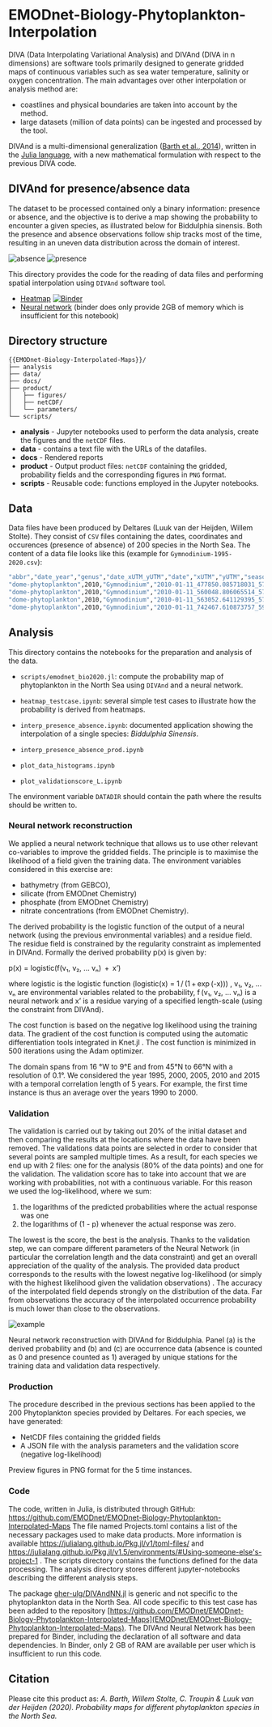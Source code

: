 # EMODnet-Biology-Phytoplankton-Interpolation


DIVA (Data Interpolating Variational Analysis) and DIVAnd (DIVA in n dimensions) are software tools primarily designed to generate gridded maps of continuous variables such as sea water temperature, salinity or oxygen concentration. The main advantages over other interpolation or analysis method are:
* coastlines and physical boundaries are taken into account by the method.
* large datasets (million of data points) can be ingested and processed by the tool.

DIVAnd is a multi-dimensional generalization ([Barth et al., 2014](https://dx.doi.org/10.5194/gmd-7-225-2014)), written in the [Julia language](https://julialang.org/), with a new mathematical formulation with respect to the previous DIVA code.

## DIVAnd for presence/absence data

The dataset to be processed contained only a binary information: presence or absence, and the objective is to derive a map showing the probability to encounter a given species, as illustrated below for Biddulphia sinensis. Both the presence and absence observations follow ship tracks most of the time, resulting in an uneven data distribution across the domain of interest.

![absence](docs/absence.png)
![presence](docs/presence.png)


This directory provides the code for the reading of data files and performing spatial interpolation using `DIVAnd` software tool.

* [Heatmap](https://github.com/gher-ulg/EMODnet-Biology-Interpolated-Maps/blob/master/analysis/interp_presence_absence.ipynb) [![Binder](https://mybinder.org/badge_logo.svg)](https://mybinder.org/v2/gh/gher-ulg/EMODnet-Biology-Interpolated-Maps/master?filepath=analysis%2Finterp_presence_absence.ipynb)
* [Neural network](https://github.com/gher-ulg/EMODnet-Biology-Interpolated-Maps/blob/master/analysis/emodnet_bio_DIVAndNN.ipynb) (binder does only provide 2GB of memory which is insufficient for this notebook)


## Directory structure

```
{{EMODnet-Biology-Interpolated-Maps}}/
├── analysis
├── data/
├── docs/
├── product/
│   ├── figures/
│   ├── netCDF/
│   └── parameters/
└── scripts/
```

* **analysis** - Jupyter notebooks used to perform the data analysis, create the figures and the `netCDF` files.
* **data** - contains a text file with the URLs of the datafiles.
* **docs** - Rendered reports
* **product** - Output product files: `netCDF` containing the gridded, probability fields and the corresponding figures in `PNG` format.
* **scripts** - Reusable code: functions employed in the Jupyter notebooks.

## Data

Data files have been produced by Deltares (Luuk van der Heijden, Willem Stolte).
They consist of `CSV` files containing the dates, coordinates and occurences (presence of absence) of 200 species in the North Sea.
The content of a data file looks like this (example for `Gymnodinium-1995-2020.csv`):
```bash
"abbr","date_year","genus","date_xUTM_yUTM","date","xUTM","yUTM","season","eventID","wint_year","occurs","gridnr","middleXgrid","middleYgrid"
"dome-phytoplankton",2010,"Gymnodinium","2010-01-11_477850.085718031_5756212.06783869",2010-01-11,477850.085718031,5756212.06783869,"winter",NA,NA,0,201,472500,5752500
"dome-phytoplankton",2010,"Gymnodinium","2010-01-11_560048.806065514_5746827.70084791",2010-01-11,560048.806065514,5746827.70084791,"winter",NA,NA,0,207,562500,5752500
"dome-phytoplankton",2010,"Gymnodinium","2010-01-11_563052.641129395_5744324.75671705",2010-01-11,563052.641129395,5744324.75671705,"winter",NA,NA,0,174,562500,5737500
"dome-phytoplankton",2010,"Gymnodinium","2010-01-11_742467.610873757_5940711.86346217",2010-01-11,742467.610873757,5940711.86346217,"winter",NA,NA,0,648,742500,5947500
```

## Analysis

This directory contains the notebooks for the preparation and analysis of the data.

* `scripts/emodnet_bio2020.jl`: compute the probability map of phytoplankton in the North Sea using `DIVAnd` and a neural network.
* `heatmap_testcase.ipynb`: several simple test cases to illustrate how the probability is derived from heatmaps.
* `interp_presence_absence.ipynb`: documented application showing the interpolation of a single species: _Biddulphia Sinensis_.
* `interp_presence_absence_prod.ipynb`

* `plot_data_histograms.ipynb`
* `plot_validationscore_L.ipynb`


The environment variable `DATADIR` should contain the path where the results should be written to.



### Neural network reconstruction

We applied a neural network technique that allows us to use other relevant co-variables to improve the gridded fields. The principle is to maximise the likelihood of a field given the training data. The environment variables considered in this exercise are:
* bathymetry (from GEBCO),
* silicate (from EMODnet Chemistry)
* phosphate (from EMODnet Chemistry)
* nitrate concentrations (from EMODnet Chemistry).

The derived probability is the logistic function of the output of a neural network (using the previous environmental variables) and a residue field. The residue field is constrained by the regularity constraint as implemented in DIVAnd.  Formally the derived probability p(x) is given by:

p(x)  =  logistic(f(v₁, v₂, … vₙ)  +  x’)

where logistic is the logistic function (logistic(x) = 1 / (1 + exp (-x))) , v₁, v₂, … vₙ are environmental variables related to the probability, f (v₁, v₂, … vₙ) is a neural network and x’ is a residue varying of a specified length-scale (using the constraint from DIVAnd).

The cost function is based on the negative log likelihood using the training data. The gradient of the cost function is computed using the automatic differentiation tools integrated in Knet.jl . The cost function is minimized in 500 iterations using the Adam optimizer.

The domain spans from 16 °W  to 9°E and from 45°N to 66°N with a resolution of 0.1°. We considered the year 1995, 2000, 2005, 2010 and 2015 with a temporal correlation length of 5 years. For example, the first time instance is thus an average over the years 1990 to 2000.

### Validation

The validation is carried out by taking out 20% of the initial dataset and then comparing the results at the locations where the data have been removed. The validations data points are selected in order to consider that several points are sampled multiple times. As a result, for each species we end up with 2 files: one for the analysis (80% of the data points) and one for the validation.
The validation score has to take into account that we are working with probabilities, not with a continuous variable. For this reason we used the log-likelihood, where we sum:

1. the logarithms of the predicted probabilities where the actual response was one
2. the logarithms of (1 - p) whenever the actual response was zero.

The lowest is the score, the best is the analysis. Thanks to the validation step, we can compare different parameters of the Neural Network (in particular the correlation length and the data constraint)  and get an overall appreciation of the quality of the analysis. The provided data product corresponds to the results with the lowest negative log-likelihood (or simply with the highest likelihood given the validation observations) .
The accuracy of the interpolated field depends strongly on the distribution of the data. Far from  observations the accuracy of the interpolated occurrence probability is much lower than close to the observations.



![example](docs/example.png)

Neural network reconstruction with DIVAnd for Biddulphia. Panel (a) is the derived probability and (b) and (c) are occurrence data (absence is counted as 0 and presence counted as 1) averaged by unique stations for the training data and validation data respectively.

### Production

The procedure described in the previous sections has been applied to the 200 Phytoplankton species provided by Deltares. For each species, we have generated:
* NetCDF files containing the gridded fields
* A JSON file with the analysis parameters and the validation score (negative log-likelihood)

Preview figures in PNG format for the 5 time instances.

### Code

The code, written in Julia, is distributed through GitHub:
https://github.com/EMODnet/EMODnet-Biology-Phytoplankton-Interpolated-Maps
The file named Projects.toml contains a list of the necessary packages used to make data products. More information is available https://julialang.github.io/Pkg.jl/v1/toml-files/ and https://julialang.github.io/Pkg.jl/v1.5/environments/#Using-someone-else's-project-1 .
The scripts directory contains the functions defined for the data processing.
The analysis directory stores different jupyter-notebooks describing the different analysis steps.


The package [gher-ulg/DIVAndNN.jl](https://github.com/gher-ulg/DIVAndNN.jl) is generic and not specific to the phytoplankton data in the North Sea. All code specific to this test case has been added to the repository [https://github.com/EMODnet/EMODnet-Biology-Phytoplankton-Interpolated-Maps](EMODnet/EMODnet-Biology-Phytoplankton-Interpolated-Maps).
The DIVAnd Neural Network has been prepared for Binder, including the declaration of all software and data dependencies. In Binder, only 2 GB of RAM are available per user which is insufficient to run this code.


## Citation

Please cite this product as:
*A. Barth, Willem Stolte, C. Troupin & Luuk van der Heijden (2020). Probability maps
for different phytoplankton species in the North Sea.*
